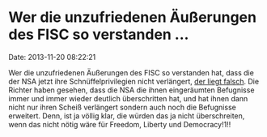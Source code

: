 Wer die unzufriedenen Äußerungen des FISC so verstanden \...
============================================================

Date: 2013-11-20 08:22:21

Wer die unzufriedenen Äußerungen des FISC so verstanden hat, dass die
der NSA jetzt ihre Schnüffelprivilegien nicht verlängert, [der liegt
falsch](http://www.reuters.com/article/2013/11/19/us-usa-nsa-spying-idUSBRE9AI11Y20131119).
Die Richter haben gesehen, dass die NSA die ihnen eingeräumten
Befugnisse immer und immer wieder deutlich überschritten hat, und hat
ihnen dann nicht nur ihren Scheiß verlängert sondern auch noch die
Befugnisse erweitert. Denn, ist ja völlig klar, die würden das ja nicht
überschreiten, wenn das nicht nötig wäre für Freedom, Liberty und
Democracy!1!!
